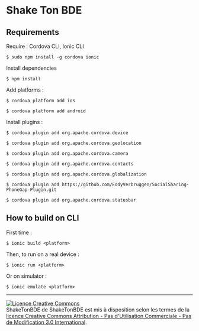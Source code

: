 Shake Ton BDE
===

## Requirements

Require : Cordova CLI, Ionic CLI

`$ sudo npm install -g cordova ionic`

Install dependencies

`$ npm install`

Add platforms :

`$ cordova platform add ios`

`$ cordova platform add android`

Install plugins :

`$ cordova plugin add org.apache.cordova.device`

`$ cordova plugin add org.apache.cordova.geolocation`

`$ cordova plugin add org.apache.cordova.camera`

`$ cordova plugin add org.apache.cordova.contacts`

`$ cordova plugin add org.apache.cordova.globalization`

`$ cordova plugin add https://github.com/EddyVerbruggen/SocialSharing-PhoneGap-Plugin.git`

`$ cordova plugin add org.apache.cordova.statusbar`

## How to build on CLI

First time :

`$ ionic build <platform>`

Then, to run on a real device :

`$ ionic run <platform>`

Or on simulator :

`$ ionic emulate <platform>`

---

<a rel="license" href="http://creativecommons.org/licenses/by-nc-nd/4.0/"><img alt="Licence Creative Commons" style="border-width:0" src="http://i.creativecommons.org/l/by-nc-nd/4.0/88x31.png" /></a><br /><span xmlns:dct="http://purl.org/dc/terms/" property="dct:title">ShakeTonBDE</span> de <span xmlns:cc="http://creativecommons.org/ns#" property="cc:attributionName">ShakeTonBDE</span> est mis à disposition selon les termes de la <a rel="license" href="http://creativecommons.org/licenses/by-nc-nd/3.0/">licence Creative Commons Attribution - Pas d&#39;Utilisation Commerciale - Pas de Modification 3.0 International</a>.
